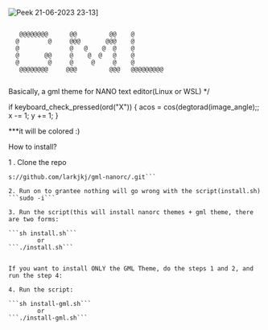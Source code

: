 ![Peek 21-06-2023 23-13](https://github.com/larkjkj/gml-nanorc/assets/87050595/36e7de79-7805-42fc-bcf1-4edbc0b1a7eb)]
```

   @@@@@@@@      @@         @@    @
  @        @     @@@       @@@    @
  @              @   @    @  @    @
  @       @@     @    @  @   @    @
  @        @     @     @     @    @
   @@@@@@@@     @@@         @@@   @@@@@@@@@
                                  
```

Basically, a gml theme for NANO text editor(Linux or WSL)
*/


if keyboard_check_pressed(ord("X"))
{
	acos = cos(degtorad(image_angle);;
	x -= 1;
	y += 1;
}

***it will be colored :)

How to install?

1 . Clone the repo
```git clone http![Peek 21-06-2023 23-10](https://github.com/larkjkj/gml-nanorc/assets/87050595/399b6e61-8db5-43a2-a5fd-e7d0c906f6d5)
s://github.com/larkjkj/gml-nanorc/.git```

2. Run on to grantee nothing will go wrong with the script(install.sh)
```sudo -i```

3. Run the script(this will install nanorc themes + gml theme, there are two forms:

```sh install.sh```
        or
```./install.sh```


If you want to install ONLY the GML Theme, do the steps 1 and 2, and run the step 4:

4. Run the script:

```sh install-gml.sh```
        or
```./install-gml.sh```

